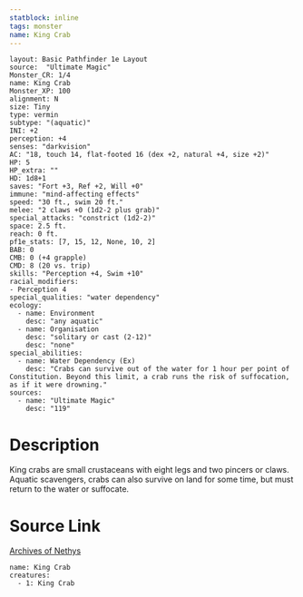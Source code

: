 ```yaml
---
statblock: inline
tags: monster
name: King Crab
---
```

```statblock
layout: Basic Pathfinder 1e Layout
source:  "Ultimate Magic"
Monster_CR: 1/4
name: King Crab
Monster_XP: 100
alignment: N
size: Tiny
type: vermin
subtype: "(aquatic)"
INI: +2
perception: +4
senses: "darkvision"
AC: "18, touch 14, flat-footed 16 (dex +2, natural +4, size +2)"
HP: 5
HP_extra: ""
HD: 1d8+1
saves: "Fort +3, Ref +2, Will +0"
immune: "mind-affecting effects"
speed: "30 ft., swim 20 ft."
melee: "2 claws +0 (1d2-2 plus grab)"
special_attacks: "constrict (1d2-2)"
space: 2.5 ft.
reach: 0 ft.
pf1e_stats: [7, 15, 12, None, 10, 2]
BAB: 0
CMB: 0 (+4 grapple)
CMD: 8 (20 vs. trip)
skills: "Perception +4, Swim +10"
racial_modifiers:
- Perception 4
special_qualities: "water dependency"
ecology:
  - name: Environment
    desc: "any aquatic"
  - name: Organisation
    desc: "solitary or cast (2-12)"
    desc: "none"
special_abilities:
  - name: Water Dependency (Ex)
    desc: "Crabs can survive out of the water for 1 hour per point of Constitution. Beyond this limit, a crab runs the risk of suffocation, as if it were drowning."
sources:
  - name: "Ultimate Magic"
    desc: "119"
```
# Description
King crabs are small crustaceans with eight legs and two pincers or claws. Aquatic scavengers, crabs can also survive on land for some time, but must return to the water or suffocate.
# Source Link
[Archives of Nethys](https://aonprd.com/MonsterDisplay.aspx?ItemName=King%20Crab)
```encounter-table
name: King Crab
creatures:
  - 1: King Crab
```
